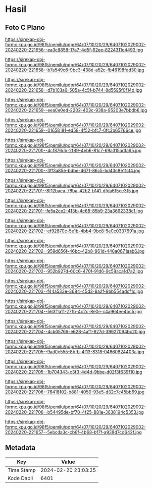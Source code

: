# Hasil

## Foto C Plano

https://sirekap-obj-formc.kpu.go.id/98f5/pemilu/pdpr/64/07/10/20/29/6407102029002-20240220-221656--ea3c8858-17a7-4d5f-92ee-8224311c4493.jpg

https://sirekap-obj-formc.kpu.go.id/98f5/pemilu/pdpr/64/07/10/20/29/6407102029002-20240220-221658--b7a549c6-9bc3-438d-a52c-fb46198fdd30.jpg

https://sirekap-obj-formc.kpu.go.id/98f5/pemilu/pdpr/64/07/10/20/29/6407102029002-20240220-221658--d7b103a6-505a-4c5f-b744-8d5595f0f14d.jpg

https://sirekap-obj-formc.kpu.go.id/98f5/pemilu/pdpr/64/07/10/20/29/6407102029002-20240220-221659--eea0e0ed-2202-403c-938a-95203e7bbdb8.jpg

https://sirekap-obj-formc.kpu.go.id/98f5/pemilu/pdpr/64/07/10/20/29/6407102029002-20240220-221659--01658181-ed58-4f52-bfc7-0fc3b65766ce.jpg

https://sirekap-obj-formc.kpu.go.id/98f5/pemilu/pdpr/64/07/10/20/29/6407102029002-20240220-221700--4cf876db-2f89-4eb6-81c7-69a315adfa95.jpg

https://sirekap-obj-formc.kpu.go.id/98f5/pemilu/pdpr/64/07/10/20/29/6407102029002-20240220-221700--3ff3a85e-bdbe-4671-86c5-bd43c8e11cf4.jpg

https://sirekap-obj-formc.kpu.go.id/98f5/pemilu/pdpr/64/07/10/20/29/6407102029002-20240220-221701--8f12baea-78ba-42b2-b141-dfda6f5ee3f5.jpg

https://sirekap-obj-formc.kpu.go.id/98f5/pemilu/pdpr/64/07/10/20/29/6407102029002-20240220-221701--fe5a2ce2-413b-4c68-85b9-23a3662338c1.jpg

https://sirekap-obj-formc.kpu.go.id/98f5/pemilu/pdpr/64/07/10/20/29/6407102029002-20240220-221702--ef92870c-5e1b-4bb4-9bc8-5e0c0337691a.jpg

https://sirekap-obj-formc.kpu.go.id/98f5/pemilu/pdpr/64/07/10/20/29/6407102029002-20240220-221702--959d656f-46bc-42b8-961d-448a0671aab6.jpg

https://sirekap-obj-formc.kpu.go.id/98f5/pemilu/pdpr/64/07/10/20/29/6407102029002-20240220-221703--952b927d-60c6-470f-91d6-9c58aca1d7a2.jpg

https://sirekap-obj-formc.kpu.go.id/98f5/pemilu/pdpr/64/07/10/20/29/6407102029002-20240220-221703--f44a533e-3684-45d3-9a2f-9bb554adcf1c.jpg

https://sirekap-obj-formc.kpu.go.id/98f5/pemilu/pdpr/64/07/10/20/29/6407102029002-20240220-221704--563f1a11-271b-4c2c-8e0e-c4a964ee4bc5.jpg

https://sirekap-obj-formc.kpu.go.id/98f5/pemilu/pdpr/64/07/10/20/29/6407102029002-20240220-221704--4cb05769-e628-4af1-927d-39927094bc20.jpg

https://sirekap-obj-formc.kpu.go.id/98f5/pemilu/pdpr/64/07/10/20/29/6407102029002-20240220-221705--9ad0c555-8bfb-4f13-8318-04660824403a.jpg

https://sirekap-obj-formc.kpu.go.id/98f5/pemilu/pdpr/64/07/10/20/29/6407102029002-20240220-221705--1b704343-c3f3-4d4d-9bbe-d02f3f639f10.jpg

https://sirekap-obj-formc.kpu.go.id/98f5/pemilu/pdpr/64/07/10/20/29/6407102029002-20240220-221706--76418102-b881-4050-93e5-d32c7c45bb69.jpg

https://sirekap-obj-formc.kpu.go.id/98f5/pemilu/pdpr/64/07/10/20/29/6407102029002-20240220-221706--b54495de-bf70-4f25-881e-3638194c5353.jpg

https://sirekap-obj-formc.kpu.go.id/98f5/pemilu/pdpr/64/07/10/20/29/6407102029002-20240220-221657--5ebcda3c-cb8f-4b68-bf7f-a938d7cd642f.jpg


## Metadata

| Key        | Value               |
| ---------- | ------------------- |
| Time Stamp | 2024-02-20 23:03:35 |
| Kode Dapil | 6401                |



